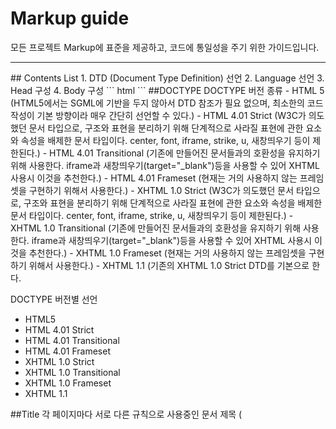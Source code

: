# Markup guide
모든 프로젝트 Markup에 표준을 제공하고, 코드에 통일성을 주기 위한 가이드입니다.
<hr />
## Contents List
1. DTD (Document Type Definition) 선언
2. Language 선언
3. Head 구성
4. Body 구성
``` html
<!DOCTYPE html>
```
##DOCTYPE
DOCTYPE 버전 종류
- HTML 5 (HTML5에서는 SGML에 기반을 두지 않아서 DTD 참조가 필요 없으며, 최소한의 코드 작성이 기본 방향이라 매우 간단히 선언할 수 있다.)
- HTML 4.01 Strict (W3C가 의도했던 문서 타입으로, 구조와 표현을 분리하기 위해 단계적으로 사라질 표현에 관한 요소와 속성을 배제한 문서 타입이다. center, font, iframe, strike, u, 새창띄우기 등이 제한된다.)
- HTML 4.01 Transitional (기존에 만들어진 문서들과의 호환성을 유지하기 위해 사용한다. iframe과 새창띄우기(target="_blank")등을 사용할 수 있어 XHTML 사용시 이것을 추천한다.)
- HTML 4.01 Frameset (현재는 거의 사용하지 않는 프레임셋을 구현하기 위해서 사용한다.)
- XHTML 1.0 Strict (W3C가 의도했던 문서 타입으로, 구조와 표현을 분리하기 위해 단계적으로 사라질 표현에 관한 요소와 속성을 배제한 문서 타입이다. center, font, iframe, strike, u, 새창띄우기 등이 제한된다.)
- XHTML 1.0 Transitional (기존에 만들어진 문서들과의 호환성을 유지하기 위해 사용한다. iframe과 새창띄우기(target="_blank")등을 사용할 수 있어 XHTML 사용시 이것을 추천한다.)
- XHTML 1.0 Frameset (현재는 거의 사용하지 않는 프레임셋을 구현하기 위해서 사용한다.)
- XHTML 1.1 (기존의 XHTML 1.0 Strict DTD를 기본으로 한다.

DOCTYPE 버전별 선언
- HTML5 <!DOCTYPE html>
- HTML 4.01 Strict <!DOCTYPE html PUBLIC "-//W3C//DTD HTML 4.01//EN" "http://www.w3.org/TR/html4/strict.dtd">
- HTML 4.01 Transitional <!DOCTYPE html PUBLIC "-//W3C//DTD HTML 4.01 Transitional//EN" "http://www.w3.org/TR/html4/loose.dtd">
- HTML 4.01 Frameset <!DOCTYPE html PUBLIC "-//W3C//DTD HTML 4.01 Frameset//EN" "http://www.w3.org/TR/html4/frameset.dtd">
- XHTML 1.0 Strict <!DOCTYPE html PUBLIC "-//W3C//DTD XHTML 1.0 Strict//EN" "http://www.w3.org/TR/xhtml1-strict.dtd">
- XHTML 1.0 Transitional <!DOCTYPE html PUBLIC "-//W3C//DTD XHTML 1.0 Transitional//EN" "http://www.w3.org/TR/xhtml1-transitional.dtd">
- XHTML 1.0 Frameset <!DOCTYPE html PUBLIC "-//W3C//DTD XHTML 1.0 Frameset//EN" "http://www.w3.org/TR/xhtml1-frameset.dtd">
- XHTML 1.1 <!DOCTYPE html PUBLIC "-//W3C//DTD XHTML 1.1//EN" "http://www.w3.org/TR/xhtml11/DTD/xhtml11.dtd">

##Title
각 페이지마다 서로 다른 규칙으로 사용중인 문서 제목 (<title> 태그) 규칙을 일원화함으로써, 서비스 통일성을 높이고 사내 검색 엔진에 대한 최적화를 꾀한다. 또한 문서 제목에 컨텐츠 제목을 포함시킴으로써, 외부 검색서비스에서 해당 컨텐츠의 노출이 더 잘될 수 있도록 한다.
기본 규칙 : 컨텐츠 제목 - 하위 섹션명 | 서비스명

##Meta
meta 태그는 메타태그는 웹 서버와 웹 브라우저간에 상호 교환되는 정보를 정의하는데 사용한다.

meta 태그의 속성
- http-equiv="항목명" (웹 브라우저가 서버에 명령을 내리는 속성으로 name 속성을 대신하여 사용될 수 있으며, HTML 문서가 응답 헤더와 함께 웹 서버로부터 웹 브라우저에 전송되었을 때에만 의미를 갖음.)
- content="정보값" (meta 정보의 내용을 지정한다.)
- name="정보 이름" (몇 개의 meta 정보의 이름을 정할 수 있으며 지정하지 않으면 http-equiv 와 같은 기능을 한다.)

meta 태그의 종류
